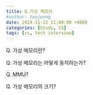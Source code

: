 ```yaml
---
title: Q.가상 메모리
#author: Yoojeong
date: 2024-11-22 11:00:00 +0800
categories: [Study, CS]
tags: [cs, tech interview]
---
```



Q. 가상 메모리란?  

Q. 가상 메모리는 어떻게 동작하는가?  

Q. MMU?  

Q. 가상 메모리의 크기?  
